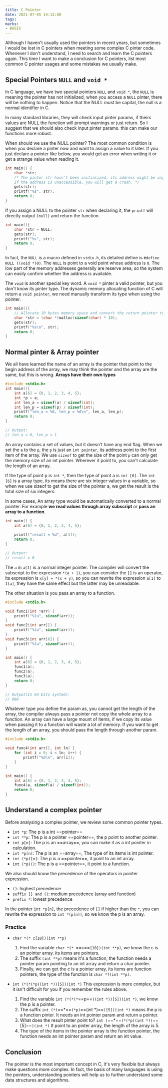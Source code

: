 ```yaml
---
title: C Pointer
date: 2021-07-05 14:13:08
tags:
marks:
- BASIS
---
```


Although I haven't usually used the pointers in recent years, but sometimes I would be lost in C pointers when meeting some complex C pinter code. 
Whenever I don't understand, I need to search and learn the C pointers again. This time I want to make a conclusion for C pointers, list most common C pointer usages and some mistakes we usually make.

## Special Pointers `NULL` and `void *`

In C language, we have two special pointers `NULL` and `void *`, the `NULL` is meaning the pointer has not initialized, when you access a `NULL` pinter, there will be nothing to happen. Notice that the NULL must be capital, the null is a normal identifier in C. 

In many standard libraries, they will check input pinter params, if theirs values are NULL the function will prompt warnings or just return. So I suggest that we should also check input pinter params. this can make our functions more robust.

When should we use the NULL pointer? The most common condition is when you declare a pinter now and want to assign a value to it later. If you just declare a pointer like below, you would get an error when writing it or get a strange value when reading it. 

```C++
int main() {
    char *str;
    /* The pinter str hasn't been initialized, its address might be any value. 
    If the address is unaccessible, you will get a crash. */
    gets(str);  
    printf("%s", str);
    return 0;
}
```
If you assign a NULL to the pointer `str` when declaring it, the `printf` will directly output `(null)` and return the function. 

```C++
int main(){
    char *str = NULL;
    gets(str);
    printf("%s", str);
    return 0;
}
```

In fact, the `NULL` is a macro defined in `stdio.h`, its detailed define is `#define NULL ((void *)0)`. The `NULL` is point to a void point whose address is `0`. The low part of the memory addresses generally are reserve area, so the system can easily confirm whether the address is available.

The `void` is another special key word. A `void *` pinter a valid pointer, but you don't know its pinter type. The dynamic memory allocating function of C will return a `void pointer`, we need manually transform its type when using the pointer. 

```C++
int main(){
    // Allocate 10 bytes memory space and convert the return pointer to char * 
    char *str = (char *)malloc(sizeof(char) * 10);
    gets(str);
    printf("%s\n", str);
    return 0;
}
```

## Normal pinter & Array pointer

We all have learned the name of an array is the pointer that point to the begin address of the array, we may think the pointer and the array are the same, but this is wrong. **Arrays have their own types**

```C++
#include <stdio.h>
int main(){
    int a[6] = {0, 1, 2, 3, 4, 5};
    int *p = a;
    int len_a = sizeof(a) / sizeof(int);
    int len_p = sizeof(p) / sizeof(int);
    printf("len_a = %d, len_p = %d\n", len_a, len_p);
    return 0;
}

// Output:
// len_a = 6, len_p = 1
```

An array contains a set of values, but it doesn't have any end flag. When we set the `a` to the `p`, the `p` is just an `int pointer`, its address point to the first item of the array. We use `sizeof` to get the size of the point `p` can only get the memory size of an int pointer. Wherever it point to, you can't calculate the length of an array. 

If the type of point p is `int *`, then the type of point a is `int [6]`. The `int [6]` is a array type, its means there are six integer values in a variable, so when we use sizeof to get the size of the pointer a, we get the result is the total size of six integers. 

In some cases, An array type would be automatically converted to a normal pointer. For example **we read values through array subscript** or **pass an array to a function**. 

```C++
int main() {
    int a[6] = {0, 1, 2, 3, 4, 5};
    
    printf("result = %d", a[1]);
    return 0;
}

// Output: 
// result = 0
```

The `a` in `a[1]` is a normal integer pointer. The compiler will convert the subscript to the expression `*(a + 1)`, you can consider the `[]` is an operator, its expression is `x[y] = *(x + y)`, so you can rewrite the expression `a[1]` to `1[a]`, they have the same effect but the latter may be unreadable.

The other situation is you pass an array to a function.

```C++
#include <stdio.h>

void func1(int *arr) {
    printf("%lu", sizeof(arr));
}
void func2(int arr[]) {
    printf("%lu", sizeof(arr));
}
void func3(int arr[6]) {
    printf("%lu", sizeof(arr));
}

int main() {
    int a[6] = {0, 1, 2, 3, 4, 5};
    func1(a);
    func2(a);
    func3(a);
    return 0;
}

// Output(In 64 bits system): 
// 888
```

Whatever type you define the param as, you cannot get the length of the array, the compiler always pass a pointer not copy the whole array to a function. An array can have a large mount of items, if we copy its value when passing it to a function will waste a lot of memory. If you want to get the length of an array, you should pass the length through another param. 

```C++
#include <stdio.h>

void func4(int arr[], int ln) {
    for (int i = 0; i < ln; i++) {
        printf("%d\n", arr[i]);
    }
}

int main() {
    int a[6] = {0, 1, 2, 3, 4, 5};
    func4(a, sizeof(a) / sizeof(int));
    return 0;
}
```

## Understand a complex pointer

Before analysing a complex pointer, we review some common pointer types. 

- `int *p`: The p is a int ==pointer==
- `int **p`: The p is a pointer ==pointer==, the p point to another pointer.
- `int p[n]`: The p is an ==array==, you can make it as a int pointer in calculation.
- `int *p[n]`: The p is an ==array==, The type of its items is int pointer. 
- `int (*p)[n]`: The p is a ==pointer==, it point to an int array. 
- `int (*p)()`: The p is a ==pointer==, it point to a function.

We also should know the precedence of the operators in pointer expression.

- `()`: highest precedence
- `suffix [] and ()`: medium precedence (array and function)
- `prefix *`: lowest precedence

In the pointer `int *p[n]`, the precedence of `[]` if higher than the `*`, you can rewrite the expression to `int *(p[n])`, so we know the p is an array.

### Practice

- `char *(* c[10])(int **p)`
    1. Find the variable `char *(* `==c==`[10])(int **p)`, we know the c is an pointer array. its items are pointers.
    2. The suffix `(int **p)` means it's a function, the function needs a pointer param pointing to an int array and return a char pointer. 
    3. Finally, we can get the c is a pointer array, its items are function pointers, the type of the function is `char *f(int **p)`.

- `int (*(*(*p)(int *))[5])(int *)`
This expression is more complex, but it isn't difficult for you if you remember the rules above.
    1. Find the variable `int (*(*(*`==p==`)(int *))[5])(int *)`, we know the p is a pointer.
    2. The suffix `int (*(`==*==`(*p)`==(int *)==`)[5])(int *)` means the p is a function pinter. It needs an int pointer param and return a pointer.
    3. What does the result pinter point to? `int (`==*==`(*(*p)(int *))`==[5]==`)(int *)` It point to an pinter array, the length of the array is 5.
    4. The type of the items in the pointer array is the function pointer, the function needs an int pointer param and return an int value.

## Conclusion

The pointer is the most important concept in C, it's very flexible but always make questions more complex. In fact, the basis of many languages is using the pointers, understanding pointers will help us to further understand some data structures and algorithms. 